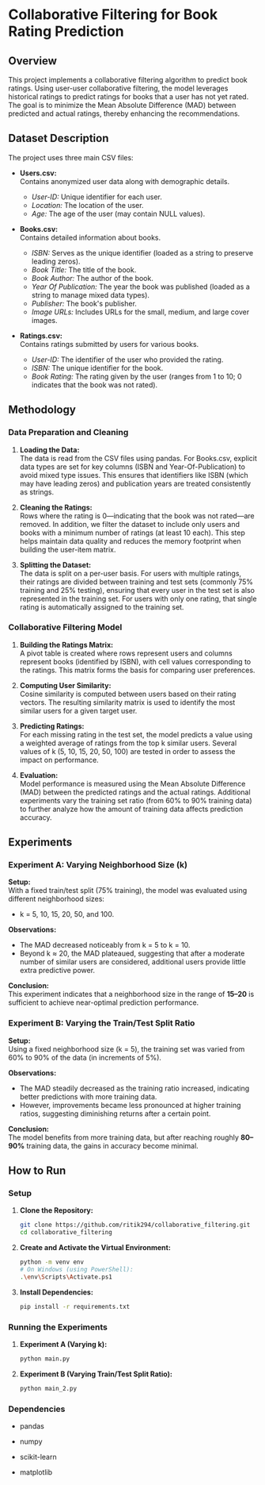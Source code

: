 # Collaborative Filtering for Book Rating Prediction

## Overview

This project implements a collaborative filtering algorithm to predict book ratings. Using user-user collaborative filtering, the model leverages historical ratings to predict ratings for books that a user has not yet rated. The goal is to minimize the Mean Absolute Difference (MAD) between predicted and actual ratings, thereby enhancing the recommendations.

## Dataset Description

The project uses three main CSV files:

- **Users.csv:**  
  Contains anonymized user data along with demographic details.
  - *User-ID:* Unique identifier for each user.
  - *Location:* The location of the user.
  - *Age:* The age of the user (may contain NULL values).

- **Books.csv:**  
  Contains detailed information about books.
  - *ISBN:* Serves as the unique identifier (loaded as a string to preserve leading zeros).
  - *Book Title:* The title of the book.
  - *Book Author:* The author of the book.
  - *Year Of Publication:* The year the book was published (loaded as a string to manage mixed data types).
  - *Publisher:* The book's publisher.
  - *Image URLs:* Includes URLs for the small, medium, and large cover images.

- **Ratings.csv:**  
  Contains ratings submitted by users for various books.
  - *User-ID:* The identifier of the user who provided the rating.
  - *ISBN:* The unique identifier for the book.
  - *Book Rating:* The rating given by the user (ranges from 1 to 10; 0 indicates that the book was not rated).
   
## Methodology

### Data Preparation and Cleaning

1. **Loading the Data:**  
   The data is read from the CSV files using pandas. For Books.csv, explicit data types are set for key columns (ISBN and Year-Of-Publication) to avoid mixed type issues. This ensures that identifiers like ISBN (which may have leading zeros) and publication years are treated consistently as strings.

2. **Cleaning the Ratings:**  
   Rows where the rating is 0—indicating that the book was not rated—are removed. In addition, we filter the dataset to include only users and books with a minimum number of ratings (at least 10 each). This step helps maintain data quality and reduces the memory footprint when building the user-item matrix.

3. **Splitting the Dataset:**  
   The data is split on a per-user basis. For users with multiple ratings, their ratings are divided between training and test sets (commonly 75% training and 25% testing), ensuring that every user in the test set is also represented in the training set. For users with only one rating, that single rating is automatically assigned to the training set.

### Collaborative Filtering Model

1. **Building the Ratings Matrix:**  
   A pivot table is created where rows represent users and columns represent books (identified by ISBN), with cell values corresponding to the ratings. This matrix forms the basis for comparing user preferences.

2. **Computing User Similarity:**  
   Cosine similarity is computed between users based on their rating vectors. The resulting similarity matrix is used to identify the most similar users for a given target user.

3. **Predicting Ratings:**  
   For each missing rating in the test set, the model predicts a value using a weighted average of ratings from the top k similar users. Several values of k (5, 10, 15, 20, 50, 100) are tested in order to assess the impact on performance.

4. **Evaluation:**  
   Model performance is measured using the Mean Absolute Difference (MAD) between the predicted ratings and the actual ratings. Additional experiments vary the training set ratio (from 60% to 90% training data) to further analyze how the amount of training data affects prediction accuracy.

## Experiments

### Experiment A: Varying Neighborhood Size (k)

**Setup:**  
With a fixed train/test split (75% training), the model was evaluated using different neighborhood sizes:  
- k = 5, 10, 15, 20, 50, and 100.

**Observations:**  
- The MAD decreased noticeably from k = 5 to k = 10.
- Beyond k ≈ 20, the MAD plateaued, suggesting that after a moderate number of similar users are considered, additional users provide little extra predictive power.

**Conclusion:**  
This experiment indicates that a neighborhood size in the range of **15–20** is sufficient to achieve near-optimal prediction performance.


### Experiment B: Varying the Train/Test Split Ratio

**Setup:**  
Using a fixed neighborhood size (k = 5), the training set was varied from 60% to 90% of the data (in increments of 5%).

**Observations:**  
- The MAD steadily decreased as the training ratio increased, indicating better predictions with more training data.
- However, improvements became less pronounced at higher training ratios, suggesting diminishing returns after a certain point.

**Conclusion:**  
The model benefits from more training data, but after reaching roughly **80–90%** training data, the gains in accuracy become minimal.

## How to Run

### Setup

1. **Clone the Repository:**
   ```bash
   git clone https://github.com/ritik294/collaborative_filtering.git
   cd collaborative_filtering

2. **Create and Activate the Virtual Environment:**
   ```bash
   python -m venv env
   # On Windows (using PowerShell):
   .\env\Scripts\Activate.ps1

3. **Install Dependencies:**
   ```bash
   pip install -r requirements.txt

### Running the Experiments

1. **Experiment A (Varying k):**
   ```bash
   python main.py

2. **Experiment B (Varying Train/Test Split Ratio):**
   ```bash
   python main_2.py

### Dependencies

- pandas

- numpy

- scikit-learn

- matplotlib
